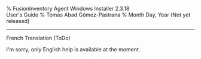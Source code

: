 % FusionInventory Agent Windows Installer 2.3.18\
  User's Guide
% Tomás Abad Gómez-Pastrana
% Month Day, Year (Not yet released)

----------

French Translation (ToDo)

I'm sorry, only English help is available at the moment.
